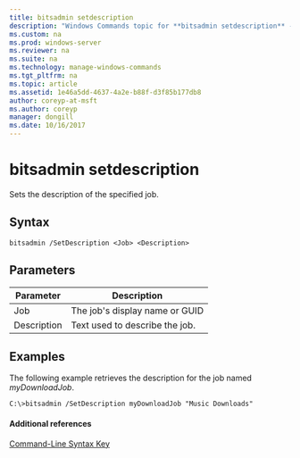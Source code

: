 ```yaml
---
title: bitsadmin setdescription
description: "Windows Commands topic for **bitsadmin setdescription** - Sets the description of the specified job."
ms.custom: na
ms.prod: windows-server
ms.reviewer: na
ms.suite: na
ms.technology: manage-windows-commands
ms.tgt_pltfrm: na
ms.topic: article
ms.assetid: 1e46a5dd-4637-4a2e-b88f-d3f85b177db8
author: coreyp-at-msft
ms.author: coreyp
manager: dongill
ms.date: 10/16/2017
---
```


# bitsadmin setdescription



Sets the description of the specified job.

## Syntax

```
bitsadmin /SetDescription <Job> <Description>
```

## Parameters

|Parameter|Description|
|---------|-----------|
|Job|The job's display name or GUID|
|Description|Text used to describe the job.|

## <a name="BKMK_examples"></a>Examples

The following example retrieves the description for the job named *myDownloadJob*.
```
C:\>bitsadmin /SetDescription myDownloadJob "Music Downloads"
```

#### Additional references

[Command-Line Syntax Key](command-line-syntax-key.md)